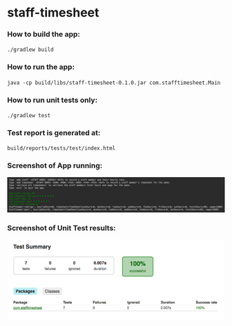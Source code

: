 # staff-timesheet

### How to build the app:

`./gradlew build`

### How to run the app:

`java -cp build/libs/staff-timesheet-0.1.0.jar com.stafftimesheet.Main`

### How to run unit tests only:

`./gradlew test`

### Test report is generated at: 

`build/reports/tests/test/index.html`

### Screenshot of App running:

![Screenshot](images/app-running.png)

### Screenshot of Unit Test results:
![Screenshot](images/unit-tests-output.png)